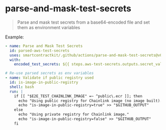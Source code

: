 # parse-and-mask-test-secrets

> Parse and mask test secrets from a base64-encoded file and set them as
> environment variables

Example:

```yaml
- name: Parse and Mask Test Secrets
  id: parsed-aws-test-secrets
  uses: smartcontractkit/.github/actions/parse-and-mask-test-secrets@v0.0.1
  with:
    encoded_test_secrets: ${{ steps.aws-test-secrets.outputs.secret_value }}

# Re-use parsed secrets as env variables
- name: Validate if public registry used
  id: is-image-in-public-registry
  shell: bash
  run: |
    if [[ "$E2E_TEST_CHAINLINK_IMAGE" =~ ^public\.ecr ]]; then
      echo "Using public registry for Chainlink image (no image built)."
      echo "is-image-in-public-registry=true" >> "$GITHUB_OUTPUT"
    else
      echo "Using private registry for Chainlink image."
      echo "is-image-in-public-registry=false" >> "$GITHUB_OUTPUT"
    fi
```
